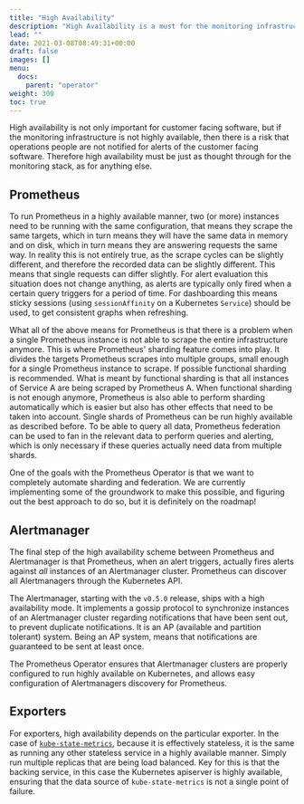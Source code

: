 ```yaml
---
title: "High Availability"
description: "High Availability is a must for the monitoring infrastructure."
lead: ""
date: 2021-03-08T08:49:31+00:00
draft: false
images: []
menu:
  docs:
    parent: "operator"
weight: 300
toc: true
---
```


High availability is not only important for customer facing software, but if the monitoring infrastructure is not highly available, then there is a risk that operations people are not notified for alerts of the customer facing software. Therefore high availability must be just as thought through for the monitoring stack, as for anything else.

## Prometheus

To run Prometheus in a highly available manner, two (or more) instances need to be running with the same configuration, that means they scrape the same targets, which in turn means they will have the same data in memory and on disk, which in turn means they are answering requests the same way. In reality this is not entirely true, as the scrape cycles can be slightly different, and therefore the recorded data can be slightly different. This means that single requests can differ slightly. For alert evaluation this situation does not change anything, as alerts are typically only fired when a certain query triggers for a period of time. For dashboarding this means sticky sessions (using `sessionAffinity` on a Kubernetes `Service`) should be used, to get consistent graphs when refreshing.

What all of the above means for Prometheus is that there is a problem when a single Prometheus instance is not able to scrape the entire infrastructure anymore. This is where Prometheus' sharding feature comes into play. It divides the targets Prometheus scrapes into multiple groups, small enough for a single Prometheus instance to scrape. If possible functional sharding is recommended. What is meant by functional sharding is that all instances of Service A are being scraped by Prometheus A. When functional sharding is not enough anymore, Prometheus is also able to perform sharding automatically which is easier but also has other effects that need to be taken into account. Single shards of Prometheus can be run highly available as described before. To be able to query all data, Prometheus federation can be used to fan in the relevant data to perform queries and alerting, which is only necessary if these queries actually need data from multiple shards.

One of the goals with the Prometheus Operator is that we want to completely automate sharding and federation. We are currently implementing some of the groundwork to make this possible, and figuring out the best approach to do so, but it is definitely on the roadmap!

## Alertmanager

The final step of the high availability scheme between Prometheus and Alertmanager is that Prometheus, when an alert triggers, actually fires alerts against *all* instances of an Alertmanager cluster. Prometheus can discover all Alertmanagers through the Kubernetes API.

The Alertmanager, starting with the `v0.5.0` release, ships with a high availability mode. It implements a gossip protocol to synchronize instances of an Alertmanager cluster regarding notifications that have been sent out, to prevent duplicate notifications. It is an AP (available and partition tolerant) system. Being an AP system, means that notifications are guaranteed to be sent at least once. 

The Prometheus Operator ensures that Alertmanager clusters are properly configured to run highly available on Kubernetes, and allows easy configuration of Alertmanagers discovery for Prometheus.

## Exporters

For exporters, high availability depends on the particular exporter. In the case of [`kube-state-metrics`](https://github.com/kubernetes/kube-state-metrics), because it is effectively stateless, it is the same as running any other stateless service in a highly available manner. Simply run multiple replicas that are being load balanced. Key for this is that the backing service, in this case the Kubernetes apiserver is highly available, ensuring that the data source of `kube-state-metrics` is not a single point of failure.
